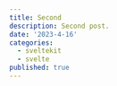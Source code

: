 ```yaml
---
title: Second
description: Second post.
date: '2023-4-16'
categories:
  - sveltekit
  - svelte
published: true
---
```

